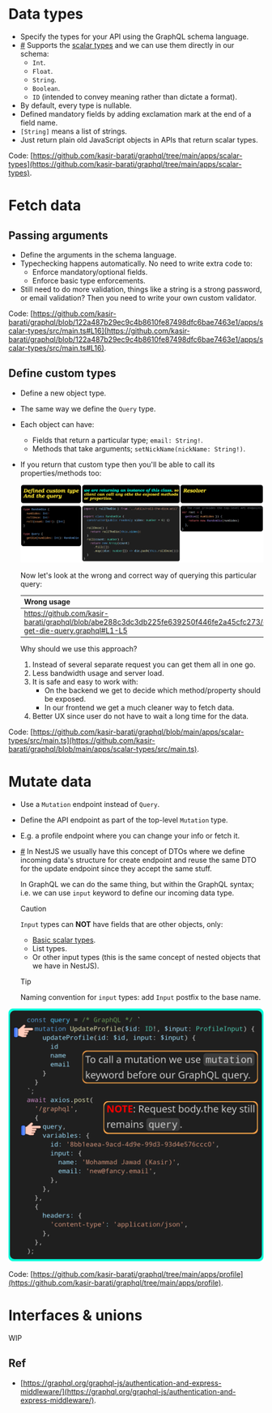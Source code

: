 # Data types

- Specify the types for your API using the GraphQL schema language.
- <a href="basicScalarTypes">#</a> Supports the [scalar types](./glossary.md#scalarValueDefinition) and we can use them directly in our schema:
  - `Int`.
  - `Float`.
  - `String`.
  - `Boolean`.
  - `ID` (intended to convey meaning rather than dictate a format).
- By default, every type is nullable.
- Defined mandatory fields by adding exclamation mark at the end of a field name.
- `[String]` means a list of strings.
- Just return plain old JavaScript objects in APIs that return scalar types.

Code: [https://github.com/kasir-barati/graphql/tree/main/apps/scalar-types](https://github.com/kasir-barati/graphql/tree/main/apps/scalar-types).

# Fetch data

## Passing arguments

- Define the arguments in the schema language.
- Typechecking happens automatically. No need to write extra code to:
  - Enforce mandatory/optional fields.
  - Enforce basic type enforcements.
- Still need to do more validation, things like a string is a strong password, or email validation? Then you need to write your own custom validator.

Code: [https://github.com/kasir-barati/graphql/blob/122a487b29ec9c4b8610fe87498dfc6bae7463e1/apps/scalar-types/src/main.ts#L16](https://github.com/kasir-barati/graphql/blob/122a487b29ec9c4b8610fe87498dfc6bae7463e1/apps/scalar-types/src/main.ts#L16).

## Define custom types

- Define a new object type.
- The same way we define the `Query` type.
- Each object can have:
  - Fields that return a particular type; `email: String!`.
  - Methods that take arguments; `setNickName(nickName: String!)`.
- If you return that custom type then you'll be able to call its properties/methods too:

  ![Return a custom type as a response for a query](./assets/return-an-instance.png)

  Now let's look at the wrong and correct way of querying this particular query:

  | Wrong usage                                                                                                                         | Correct usage                                                                                                                 |
  | ----------------------------------------------------------------------------------------------------------------------------------- | ----------------------------------------------------------------------------------------------------------------------------- |
  | https://github.com/kasir-barati/graphql/blob/abe288c3dc3db225fe639250f446fe2a45cfc273/docs/assets/wrong-get-die-query.graphql#L1-L5 | https://github.com/kasir-barati/graphql/blob/abe288c3dc3db225fe639250f446fe2a45cfc273/docs/assets/get-die-query.graphql#L1-L9 |

  Why should we use this approach?

  1. Instead of several separate request you can get them all in one go.
  2. Less bandwidth usage and server load.
  3. It is safe and easy to work with:
     - On the backend we get to decide which method/property should be exposed.
     - In our frontend we get a much cleaner way to fetch data.
  4. Better UX since user do not have to wait a long time for the data.

Code: [https://github.com/kasir-barati/graphql/blob/main/apps/scalar-types/src/main.ts](https://github.com/kasir-barati/graphql/blob/main/apps/scalar-types/src/main.ts).

# Mutate data

- Use a `Mutation` endpoint instead of `Query`.
- Define the API endpoint as part of the top-level `Mutation` type.
- E.g. a profile endpoint where you can change your info or fetch it.
- <a href="#inputObjectType" id="inputObjectType">#</a> In NestJS we usually have this concept of DTOs where we define incoming data's structure for create endpoint and reuse the same DTO for the update endpoint since they accept the same stuff.

  In GraphQL we can do the same thing, but within the GraphQL syntax; i.e. we can use `input` keyword to define our incoming data type.

  > [!CAUTION]
  >
  > `Input` types can **NOT** have fields that are other objects, only:
  >
  > - [Basic scalar types](#basicScalarTypes).
  > - List types.
  > - Or other input types (this is the same concept of nested objects that we have in NestJS).

  > [!TIP]
  >
  > Naming convention for `input` types: add `Input` postfix to the base name.

![Some notes about how to send mutation queries](./assets/mutation-example-notes.png)

Code: [https://github.com/kasir-barati/graphql/tree/main/apps/profile](https://github.com/kasir-barati/graphql/tree/main/apps/profile).

# Interfaces & unions

WIP

## Ref

- [https://graphql.org/graphql-js/authentication-and-express-middleware/](https://graphql.org/graphql-js/authentication-and-express-middleware/).
